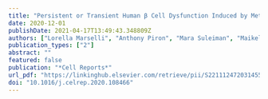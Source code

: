 ```yaml
---
title: "Persistent or Transient Human β Cell Dysfunction Induced by Metabolic Stress: Specific Signatures and Shared Gene Expression with Type 2 Diabetes"
date: 2020-12-01
publishDate: 2021-04-17T13:49:43.348809Z
authors: ["Lorella Marselli", "Anthony Piron", "Mara Suleiman", "Maikel L. Colli", "Xiaoyan Yi", "Amna Khamis", "Gaelle R. Carrat", "Guy A. Rutter", "Marco Bugliani", "Laura Giusti", "Maurizio Ronci", "Mark Ibberson", "Jean-Valery Turatsinze", "Ugo Boggi", "Paolo De Simone", "Vincenzo De Tata", "Miguel Lopes", "Daniela Nasteska", "Carmela De Luca", "Marta Tesi", "Emanuele Bosi", "Pratibha Singh", "Daniela Campani", "Anke M. Schulte", "Michele Solimena", "Peter Hecht", "Brian Rady", "Ivona Bakaj", "Alessandro Pocai", "Lisa Norquay", "Bernard Thorens", "Mickaël Canouil", "Philippe Froguel", "Decio L. Eizirik", "Miriam Cnop", "Piero Marchetti"]
publication_types: ["2"]
abstract: ""
featured: false
publication: "*Cell Reports*"
url_pdf: "https://linkinghub.elsevier.com/retrieve/pii/S2211124720314558"
doi: "10.1016/j.celrep.2020.108466"
---
```


